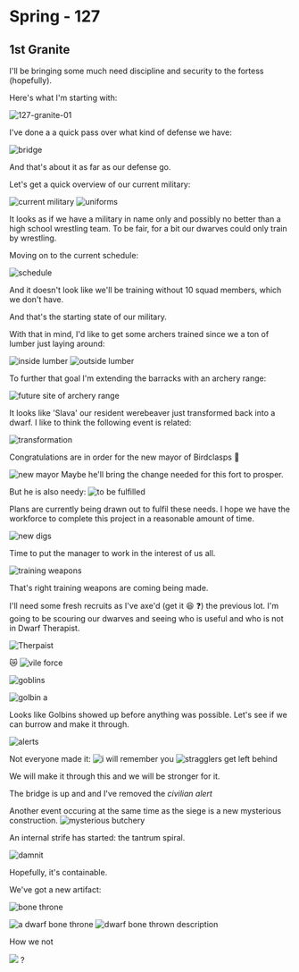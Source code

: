 # Spring - 127 

## 1st Granite 

I'll be bringing some much need discipline and security to the fortess (hopefully).

Here's what I'm starting with:

![127-granite-01](http://cl.ly/image/1T3B1X401O2K/2014-09-21%20at%2012.48%20PM.png)

I've done a a quick pass over what kind of defense we have:

![bridge](http://cl.ly/image/1E2q1P0f203p/2014-09-21%20at%2012.53%20PM.png)

And that's about it as far as our defense go. 

Let's get a quick overview of our current military:

![current military](http://cl.ly/image/0l0w411G1v25/2014-09-21%20at%201.14%20PM.png)
![uniforms](http://cl.ly/image/3z3v3h1W1e1V/2014-09-21%20at%201.16%20PM.png)

It looks as if we have a military in name only and possibly no better than a high school wrestling team. To be fair, for a bit our dwarves could only train by wrestling.

Moving on to the current schedule:

![schedule](http://cl.ly/image/1K3k3T0Z1x1x/2014-09-21%20at%201.19%20PM.png)

And it doesn't look like we'll be training without 10 squad members, which we don't have.

And that's the starting state of our military. 

With that in mind, I'd like to get some archers trained since we a ton of lumber just laying around:

![inside lumber](http://cl.ly/image/2W33331v1u0i/2014-09-21%20at%201.09%20PM.png)
![outside lumber](http://cl.ly/image/1K0Z3R0g143z/2014-09-21%20at%201.10%20PM.png)

To further that goal I'm extending the barracks with an archery range:

![future site of archery range](http://cl.ly/image/3d3p1y030M1w/2014-09-21%20at%201.12%20PM.png)

It looks like 'Slava' our resident werebeaver just transformed back into a dwarf.
I like to think the following event is related:

![transformation](http://cl.ly/image/1F0N0w0O031o/2014-09-21%20at%203.03%20PM.png)


Congratulations are in order for the new mayor of Birdclasps :tada:

![new mayor](https://dl.dropboxusercontent.com/s/elzh2uot72swpip/2014-09-21%20at%203.06%20PM.png?dl=0)
Maybe he'll bring the change needed for this fort to prosper.

But he is also needy: ![to be fulfilled](https://dl.dropboxusercontent.com/s/n4m4hpfixqz828l/2014-09-21%20at%203.19%20PM%20%281%29.png?dl=0)

Plans are currently being drawn out to fulfil these needs. I hope we have the workforce to complete this project in a reasonable amount of time.

![new digs](https://dl.dropboxusercontent.com/s/rkzrwmt1bybvyb3/2014-09-21%20at%203.18%20PM.png?dl=0)

Time to put the manager to work in the interest of us all. 

![training weapons](https://dl.dropboxusercontent.com/s/t63krxcmk3glk9j/2014-09-21%20at%203.57%20PM.png?dl=0)

That's right training weapons are coming being made. 

I'll need some fresh recruits as I've axe'd (get it :laughing: :question:) the previous lot. I'm going to be scouring our dwarves and seeing who is useful and who is not in Dwarf Therapist.

![Therpaist](https://dl.dropboxusercontent.com/s/tilylpi2byi09j5/2014-09-21%20at%204.01%20PM.png?dl=0)

:crying_cat_face: ![vile force](https://dl.dropboxusercontent.com/s/cw4i2zk5xz7w62f/2014-09-21%20at%204.21%20PM.png?dl=0)

![goblins](https://dl.dropboxusercontent.com/s/6mwdgqd6msamoxm/2014-09-21%20at%204.22%20PM.png?dl=0)

![golbin a](https://dl.dropboxusercontent.com/s/31pjzddd2ipsaqz/2014-09-21%20at%204.23%20PM.png?dl=0)

Looks like Golbins showed up before anything was possible. Let's see if we can burrow and make it through.

![alerts](https://dl.dropboxusercontent.com/s/3nm6eojjbd5izhb/2014-09-21%20at%204.34%20PM.png?dl=0)

Not everyone made it:
![i will remember you](https://dl.dropboxusercontent.com/s/1wrula4qmdnjqie/2014-09-21%20at%204.32%20PM.png?dl=0)
![stragglers get left behind](https://dl.dropboxusercontent.com/s/sgyem8conx3xpnf/2014-09-21%20at%204.33%20PM.png?dl=0)

We will make it through this and we will be stronger for it.

The bridge is up and and I've removed the *civilian alert*

Another event occuring at the same time as the siege is a new mysterious construction.
![mysterious butchery](https://dl.dropboxusercontent.com/s/bi20cxhlghuk4fd/2014-09-21%20at%205.13%20PM.png?dl=0)

An internal strife has started: the tantrum spiral.

![damnit](https://dl.dropboxusercontent.com/s/er13nir4dv4je72/2014-09-21%20at%205.52%20PM.png?dl=0)

Hopefully, it's containable.

We've got a new artifact: 

![bone throne](https://dl.dropboxusercontent.com/s/bb6n77uqtfzocui/2014-09-21%20at%205.54%20PM.png?dl=0)

![a dwarf bone throne](https://dl.dropboxusercontent.com/s/pi1txshy1idtslj/2014-09-21%20at%205.56%20PM.png?dl=0)
![dwarf bone thrown description](https://dl.dropboxusercontent.com/s/rkdnelehncfal8i/2014-09-21%20at%205.58%20PM.png?dl=0)

How we not

![](http://www.watchcartoononline.com/thumbs/Metalocalypse-Season-1-Episode-1--The-Curse-of-Dethklok.jpg) ?
